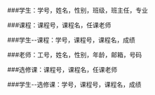 ###学生：学号，姓名，性别，班级，班主任，专业

###课程：课程号，课程名，任课老师

###学生--课程：学号，课程号，课程名，成绩

###老师：工号，姓名，性别，年龄，邮箱，号码

###选修课：课程号，课程名，任课老师

###学生--选修课：学号，课程号，课程名，成绩